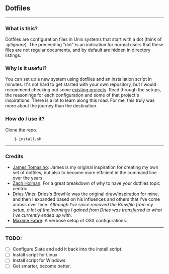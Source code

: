 ## Dotfiles

----
### What is this?

Dotfiles are configuration files in Unix systems that start with a dot (think of *.gitignore*). The preceeding "dot" is an indication for normal users that these files are not regular documents, and by default are hidden in directory listings.

### Why is it useful?

You can set up a new system using dotfiles and an installation script in minutes. It's not hard to get started with your own repository, but I would recommend checking out some [existing projects](https://dotfiles.github.io/). Read through the setups, the reasonings for each configuration and some of that project's inspirations. There is a lot to learn along this road. For me, this truly was more about the journey than the destination.

### How do I use it?    
Clone the repo.  
		
		$ install.sh
 
----
### Credits ###

- [James Tomasino](https://github.com/jamestomasino/dotfiles): James is my original inspiration for creating my own set of dotfiles, but also to become more efficient in the command line over the years.
- [Zach Holman](https://github.com/holman/dotfiles): For a great breakdown of why to have your dotfiles topic centric.
- [Dries Vints](https://github.com/driesvints/dotfiles): Dries's Brewfile was the original draw/inspiration for mine, and then I expanded based on his influences and others that I've come across over time. *Although I've since removed the Brewfile from my setup, a lot of the learnings I gained from Dries was transferred to what I've currently ended up with.*
- [Maxime Fabre](https://github.com/Anahkiasen/dotfiles): A verbose setup of OSX configurations.

----
### TODO: ###
- [ ] Configure Slate and add it back into the install script.
- [ ] Install script for Linux
- [ ] Install script for Windows
- [ ] Get smarter, become better.